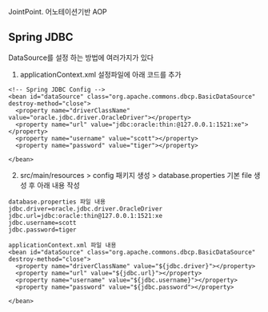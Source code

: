 JointPoint.
어노테이션기반 AOP

## Spring JDBC

DataSource를 설정 하는 방법에 여러가지가 있다

1. applicationContext.xml 설정파일에 아래 코드를 추가
```
<!-- Spring JDBC Config -->
<bean id="dataSource" class="org.apache.commons.dbcp.BasicDataSource" destroy-method="close">
  <property name="driverClassName" value="oracle.jdbc.driver.OracleDriver"></property>
  <property name="url" value="jdbc:oracle:thin:@127.0.0.1:1521:xe"></property>
  <property name="username" value="scott"></property>
  <property name="password" value="tiger"></property>

</bean>
```

2. src/main/resources > config 패키지 생성 > database.properties 기본 file 생성 후 아래 내용 작성
```
database.properties 파일 내용
jdbc.driver=oracle.jdbc.driver.OracleDriver
jdbc.url=jdbc:oracle:thin@127.0.0.1:1521:xe
jdbc.username=scott
jdbc.password=tiger

applicationContext.xml 파일 내용
<bean id="dataSource" class="org.apache.commons.dbcp.BasicDataSource" destroy-method="close">
  <property name="driverClassName" value="${jdbc.driver}"></property>
  <property name="url" value="${jdbc.url}"></property>
  <property name="username" value="${jdbc.username}"></property>
  <property name="password" value="${jdbc.password"></property>

</bean>
```
